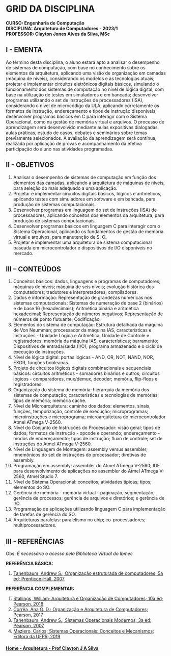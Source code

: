 # GRID DA DISCIPLINA 

**CURSO: Engenharia de Computação**  
**DISCIPLINA: Arquitetura de Computadores - 2023/1**  
**PROFESSOR: Clayton Jones Alves da Silva, MSc**

## I - EMENTA
Ao término desta disciplina, o aluno estará apto a analisar o desempenho de sistemas de computação, com base no conhecimento sobre os elementos da arquitetura, aplicando uma visão de organização em camadas (máquina de níveis), considerando os modelos e as tecnologias atuais; projetar e implementar circuitos eletrônicos digitais básicos, simulando o funcionamento dos sistemas de computação no nível de lógica digital, com base na utilização de testes em simuladores e em bancada; desenvolver programas utilizando o set de instruções de processadores (ISA), considerando o nível de microcódigo da ULA, aplicando corretamente os formatos de instrução, endereçamento e tipos de instrução disponíveis; desenvolver programas básicos em C para interagir com o Sistema Operacional, como na gestão de memória virtual e arquivos. O processo de aprendizagem será desenvolvido mediante aulas expositivas dialogadas, aulas práticas, estudo de casos, debates e
seminários sobre temas previamente selecionados. A avaliação da aprendizagem será contínua, realizada por aplicação de provas e acompanhamento da efetiva participação do aluno nas atividades programadas.

## II - OBJETIVOS 

1. Analisar o desempenho de sistemas de computação em função dos elementos das camadas, aplicando a arquitetura de máquinas de níveis, para seleção do mais adequado a uma aplicação.
2. Projetar e implementar circuitos digitais básicos, lógicos e aritméticos, aplicando testes com simuladores em software e em bancada, para produção de sistemas computacionais. 
3.  Desenvolver programas em linguagem do set de instruções (ISA) de processadores, aplicando conceitos dos elementos da arquitetura, para produção de sistemas computacionais. 
4.  Desenvolver programas básicos em linguagem C para interagir com o Sistema Operacional, aplicando os fundamentos de gestão de memória virtual e arquivos, para manutenção de S. O.  
5. Projetar e implementar uma arquitetura de sistema computacional baseada em microcontrolador e dispositivos de I/O disponíveis no mercado.

 
## III – CONTEÚDOS

1. Conceitos básicos: dados, linguagens e programas de computadores; máquinas de níveis; máquina de seis níveis; evolução histórica dos computadores; tradutores e interpretadores; compiladores.
2. Dados e informação: Representação de grandezas numéricas nos sistemas computacionais; Sistemas de numeração de base 2 (binários) e de base 16 (hexadecimais); Aritmética binária e aritmética hexadecimal; Representação de números negativos; Representação de números de ponto flutuante; Codificação.
3. Elementos do sistema de computação: Estrutura detalhada da máquina de Von Neumman; processador da máquina IAS, características e instruções - Unidade Lógica e Aritmética,  Unidade de Controle e registradores; memória da máquina IAS, características; barramento; Dispositivos de entrada/saída (I/O); programa armazenado e o ciclo de execução de instruções.
4. Nível de lógica digital: portas lógicas - AND, OR, NOT, NAND, NOR, EXOR, funções booleanas.
5. Projeto de circuitos lógicos digitais combinacionais e sequenciais básicos: circuitos aritméticos - somadores binários e outros; circuitos lógicos - comparadores, mux/demux, decoder; memória, flip-flops e registradores.
6. Organização do sistema de memória: hierarquia da memória dos sistemas de computação; características e tecnologias de memórias; tipos de memória; memória cache.
7. Nível de Microarquitetura: caminho dos dados: elementos, sinais, funções, temporização, controle de execução; microprogramas; microinstruções e microprograma; microarquitetura do microcontrolador Atmel ATmega V-2560.
8. Nível do Conjunto de Instruções do Processador: visão geral; tipos de dados; formatos de instrução - opcode e operando; endereçamento - modos de endereçamento; tipos de instrução; fluxo de controle; set de instruções do Atmel ATmega V-2560.
9. Nível de Linguagem de Montagem: assembly versus assembler; mnemônicos do set de instruções do processador; diretivas de assembly.
10. Programação em assembly: assembler do Atmel ATmega V-2560; IDE para desenvolvimento de aplicações no assembler do Atmel ATmega V-2560, Atmel Studio 7. 
11. Nível de Sistema Operacional: conceitos; atividades típicas; tipos; elementos do SO.
12. Gerência de memória - memória virtual - paginação, segmentação; gerência de processos; gerência de arquivos e diretórios; e gerência de I/O. 
13. Programação de aplicações utilizando linguagem C para implementação de tarefas de gerência do SO.
14. Arquiteturas paralelas: paralelismo no chip; co-processadores; multiprocessadores.

## III - REFERÊNCIAS  
Obs. *É necessário o acesso pela Biblioteca Virtual do Ibmec*

**REFERÊNCIA BÁSICA:**  
1. [Tanenbaum, Andrew S.; Organização estruturada de computadores; 5a ed; Prenticce-Hall, 2007](https://plataforma.bvirtual.com.br/Leitor/Publicacao/355/pdf/0)

**REFERÊNCIA COMPLEMENTAR:**
1. [Stallings, William; Arquitetura e Organização de Computadores; 10a ed; Pearson, 2018](https://plataforma.bvirtual.com.br/Leitor/Publicacao/151479/pdf/0)
2. [Corrêa, Ana G. D.; Organização e Arquitetura de Computadores; Pearson, 2017](https://plataforma.bvirtual.com.br/Leitor/Publicacao/124147/pdf/0)
3. [Tanenbaum, Andrew S.; Sistemas Operacionais Modernos; 3a ed; Pearson, 2007](https://plataforma.bvirtual.com.br/Leitor/Publicacao/1233/pdf/0)  
4. [Maziero, Carlos; Sistemas Operacionais: Conceitos e Mecanismos; Editora da UFPR; 2019](http://wiki.inf.ufpr.br/maziero/doku.php?id=socm:start)

#### [Home - Arquitetura - Prof Clayton J A Silva](https://github.com/claytonjasilva/claytonjasilva.github.io/blob/main/arq.md)
